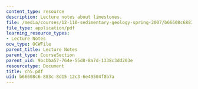 ```yaml
---
content_type: resource
description: Lecture notes about limestones.
file: /media/courses/12-110-sedimentary-geology-spring-2007/b66608c6883c8d1512c36e49504f8b7a_ch5.pdf
file_type: application/pdf
learning_resource_types:
- Lecture Notes
ocw_type: OCWFile
parent_title: Lecture Notes
parent_type: CourseSection
parent_uid: 9bcbba57-764e-55d8-8a7d-1338c3dd203e
resourcetype: Document
title: ch5.pdf
uid: b66608c6-883c-8d15-12c3-6e49504f8b7a
---
```

